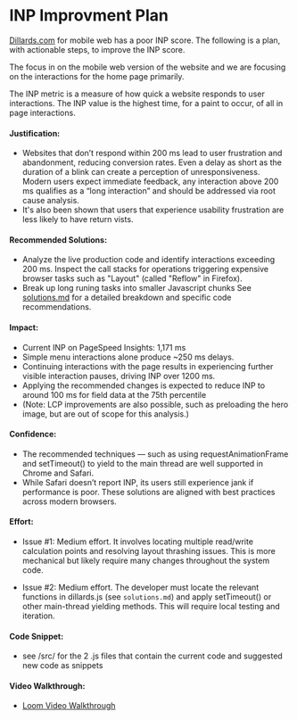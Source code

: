 # INP Improvment Plan

[Dillards.com](https://www.dillards.com) for mobile web has a poor INP score.  The following is a plan, with actionable steps, to improve the INP score.

The focus in on the mobile web version of the website and we are focusing on the interactions for the home page primarily.

The INP metric is a measure of how quick a website responds to user interactions.  The INP value is the highest time, for a paint to occur, of all in page interactions.

  
#### Justification:
- Websites that don’t respond within 200 ms lead to user frustration and abandonment, reducing conversion rates. Even a delay as short as the duration of a blink can create a perception of unresponsiveness. Modern users expect immediate feedback, any interaction above 200 ms qualifies as a “long interaction” and should be addressed via root cause analysis.
- It's also been shown that users that experience usability frustration are less likely to have return vists.

#### Recommended Solutions:
- Analyze the live production code and identify interactions exceeding 200 ms. Inspect the call stacks for operations triggering expensive browser tasks such as "Layout" (called "Reflow" in Firefox).
- Break up long runing tasks into smaller Javascript chunks
See [solutions.md](./Solution.md) for a detailed breakdown and specific code recommendations.


#### Impact:

- Current INP on PageSpeed Insights: 1,171 ms
- Simple menu interactions alone produce ~250 ms delays.
- Continuing interactions with the page results in experiencing further visible interaction pauses, driving INP over 1200 ms.
- Applying the recommended changes is expected to reduce INP to around 100 ms for field data at the 75th percentile
- (Note: LCP improvements are also possible, such as preloading the hero image, but are out of scope for this analysis.)


#### Confidence:

- The recommended techniques — such as using requestAnimationFrame and setTimeout() to yield to the main thread are well supported in Chrome and Safari.
- While Safari doesn’t report INP, its users still experience jank if performance is poor. These solutions are aligned with best practices across modern browsers.

#### Effort:
- Issue #1: Medium effort. It involves locating multiple read/write calculation points and resolving layout thrashing issues. This is more mechanical but likely require many changes throughout the system code.

- Issue #2: Medium effort. The developer must locate the relevant functions in dillards.js (see `solutions.md`) and apply setTimeout() or other main-thread yielding methods. This will require local testing and iteration.

#### Code Snippet:
- see /src/ for the 2 .js files that contain the current code and suggested new code as snippets

#### Video Walkthrough:
- [Loom Video Walkthrough](https://www.loom.com/share/8b3ec5f21db74216b9bba2c94e638353?sid=ef8e356a-eb6d-44ac-bdac-25b211943424)

